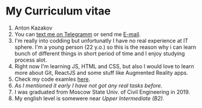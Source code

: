 # My Curriculum vitae

1. Anton Kazakov
2. You can [text me on Telegramm](https://t.me/I00Rubley) or send me [E-mail](toxa_98@inbox.ru).
3. I'm really into codding but unfortunatly I have no real experience at IT sphere. I'm a young person (22 y.o.) so this is the reason why i can learn bunch of different things in short period of time and I enjoy studying process alot. 
4. Right now I'm learning JS, HTML and CSS, but also I would love to learn more about Git, ReactJS and some stuff like Augmented Reality apps.
5. Check my code examles [here](https://www.codewars.com/users/100Rubley).
6. _As I mentioned it early I have not got any real tasks before._
7. I was graduated from Moscow State Univ. of Civil Engineering in 2019.
8. My english level is somewere near _Upper Intermediate (B2)._
